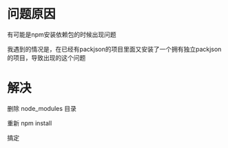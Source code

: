 # 问题原因
有可能是npm安装依赖包的时候出现问题

我遇到的情况是，在已经有packjson的项目里面又安装了一个拥有独立packjson的项目，导致出现的这个问题

# 解决
删除 node_modules 目录

重新 npm install 

搞定